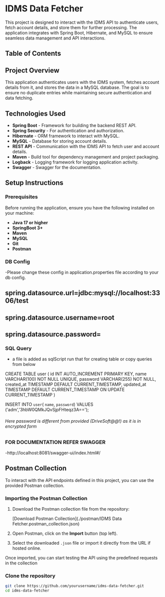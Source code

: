 # IDMS Data Fetcher

This project is designed to interact with the IDMS  API to authenticate users, fetch account details, and store them for further processing. The application integrates with Spring Boot, Hibernate, and MySQL to ensure seamless data management and API interactions.

## Table of Contents


## Project Overview

This application authenticates users with the IDMS system, fetches account details from it, and stores the data in a MySQL database. The goal is to ensure no duplicate entries while maintaining secure authentication and data fetching.

## Technologies Used

- **Spring Boot** - Framework for building the backend REST API.
- **Spring Security** - For authentication and authorization.
- **Hibernate** - ORM framework to interact with MySQL.
- **MySQL** - Database for storing account details.
- **REST API** - Communication with the IDMS API to fetch user and account details.
- **Maven** - Build tool for dependency management and project packaging.
- **Logback** - Logging framework for logging application activity.
- **Swagger** - Swagger for the documentation.

## Setup Instructions


### Prerequisites

Before running the application, ensure you have the following installed on your machine:

- **Java 17 or higher**
- **SpringBoot 3+**
- **Maven**
- **MySQL**
- **Git**
- **Postman**


### DB Config
-Please change these config in application.properties file according to your db config.
## spring.datasource.url=jdbc:mysql://localhost:3306/test
## spring.datasource.username=root
## spring.datasource.password=

### SQL Query

- a file is added as sqlScript run that for creating table or copy queries from below

CREATE TABLE user
(
    id         INT AUTO_INCREMENT PRIMARY KEY,
    name       VARCHAR(100) NOT NULL UNIQUE,
    password   VARCHAR(255) NOT NULL,
    created_at TIMESTAMP DEFAULT CURRENT_TIMESTAMP,
    updated_at TIMESTAMP DEFAULT CURRENT_TIMESTAMP ON UPDATE CURRENT_TIMESTAMP
)

INSERT INTO `user`( `name`, `password`) VALUES ('adm','3hbW0QMkJQvSjpFHteqz3A==');


###### Here password is different from provided (DriveSoft@@!) as it is in encrypted form


### FOR DOCUMENTATION REFER SWAGGER

-http://localhost:8081/swagger-ui/index.html#/


## Postman Collection

To interact with the API endpoints defined in this project, you can use the provided Postman collection.

### Importing the Postman Collection

1. Download the Postman collection file from the repository:

   [Download Postman Collection](./postman/IDMS Data Fetcher.postman_collection.json)

2. Open Postman, click on the **Import** button (top left).
3. Select the downloaded `.json` file or import it directly from the URL if hosted online.

Once imported, you can start testing the API using the predefined requests in the collection

### Clone the repository
```bash
git clone https://github.com/yourusername/idms-data-fetcher.git
cd idms-data-fetcher
